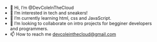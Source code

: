 - 👋 Hi, I’m @DevColeInTheCloud
- 👀 I’m interested in tech and sneakers! 
- 🌱 I’m currently learning html, css and JavaScript. 
- 💞️ I’m looking to collaborate on intro projects for begginer developers and programmers. 
- 📫 How to reach me devcoleinthecloud@gmail.com

<!---
DevColeInTheCloud/DevColeInTheCloud is a ✨ special ✨ repository because its `README.md` (this file) appears on your GitHub profile.
You can click the Preview link to take a look at your changes.
--->
